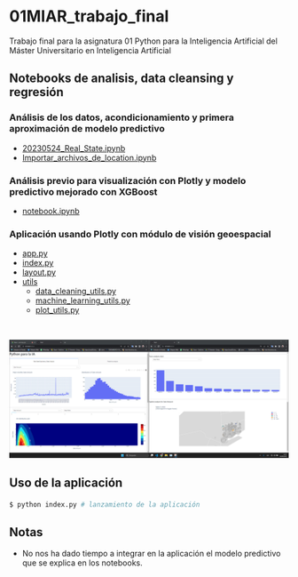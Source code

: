 # 01MIAR_trabajo_final
Trabajo final para la asignatura 01 Python para la Inteligencia Artificial del Máster Universitario en Inteligencia Artificial


## Notebooks de analisis, data cleansing y regresión
### Análisis de los datos, acondicionamiento y primera aproximación de modelo predictivo
- [20230524_Real_State.ipynb](Analisis\20230524_Real_State.ipynb)
- [Importar_archivos_de_location.ipynb](Analisis\Importar_archivos_de_location.ipynb)

### Análisis previo para visualización con Plotly y modelo predictivo mejorado con XGBoost
- [notebook.ipynb](notebook.ipynb)

### Aplicación usando Plotly con módulo de visión geoespacial
- [app.py](app.py)
- [index.py](index.py)
- [layout.py](layout.py)
- [utils](\utils)
    - [data_cleaning_utils.py](utils\data_cleaning_utils.py)
    - [machine_learning_utils.py](utils\machine_learning_utils.py)
    - [plot_utils.py](utils\plot_utils.py)

<br>

![image.png](/res/image.png)

## Uso de la aplicación
```bash
$ python index.py # lanzamiento de la aplicación
```

## Notas
- No nos ha dado tiempo a integrar en la aplicación el modelo predictivo que se explica en los notebooks.